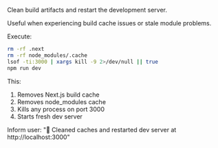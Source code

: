 Clean build artifacts and restart the development server.

Useful when experiencing build cache issues or stale module problems.

Execute:

```bash
rm -rf .next
rm -rf node_modules/.cache
lsof -ti:3000 | xargs kill -9 2>/dev/null || true
npm run dev
```

This:

1. Removes Next.js build cache
2. Removes node_modules cache
3. Kills any process on port 3000
4. Starts fresh dev server

Inform user: "🧹 Cleaned caches and restarted dev server at http://localhost:3000"
